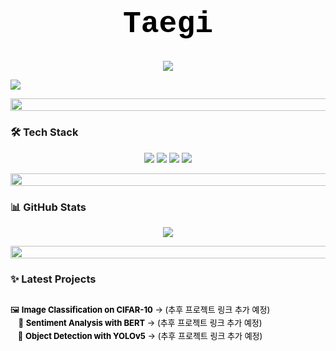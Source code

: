 <h1 align="center" style="color:black; font-family:Courier, monospace; font-size:48px;">Taegi</h1>




<p align="center">
  <img src="https://readme-typing-svg.demolab.com/?lines=Currently+enrolled+student+at+AI+Transformation+AX+Academy;Working+on+ML+projects;Looking+forward+to+Web3+development&center=true&width=800&color=000000&font=Courier&size=20">
</p>

<img src="(https://github.com/taegi-dev/taegi-dev/blob/main/7472ab04-57b7-4335-b029-01c56407f31e.png?raw=true)" />
<p align="center">
  <img src="https://github.com/taegi-dev/taegi-dev/blob/main/d8d74e44-e551-4121-bef5-8211897c1173.png?raw=true" width="800" height="20" />
</p>





### 🛠️ Tech Stack

<p align="center">
  <img src="https://img.shields.io/badge/Python-000000?style=for-the-badge&logo=python&logoColor=white" />
  <img src="https://img.shields.io/badge/TensorFlow-000000?style=for-the-badge&logo=tensorflow&logoColor=white" />
  <img src="https://img.shields.io/badge/PyTorch-000000?style=for-the-badge&logo=pytorch&logoColor=white" />
  <img src="https://img.shields.io/badge/GitHub-000000?style=for-the-badge&logo=github&logoColor=white" />
</p>



<p align="center">
  <img src="https://github.com/taegi-dev/taegi-dev/blob/main/d8d74e44-e551-4121-bef5-8211897c1173.png?raw=true" width="800" height="20" />
</p>



### 📊 GitHub Stats

<p align="center">
  <img src="https://github-readme-stats.vercel.app/api?username=taegi-dev&show_icons=true&theme=tokyonight&bg_color=00000000&title_color=000000&text_color=000000&icon_color=000000" />
</p>



<p align="center">
  <img src="https://github.com/taegi-dev/taegi-dev/blob/main/d8d74e44-e551-4121-bef5-8211897c1173.png?raw=true" width="800" height="20" />
</p>



### ✨ Latest Projects

<p align="center">
  <div align="center" style="display: inline-block; text-align: center; font-size: 13px; line-height: 1.6; color:black;">

  🖼️ <b>Image Classification on CIFAR-10</b> → (추후 프로젝트 링크 추가 예정) <br>
  📝 <b>Sentiment Analysis with BERT</b> → (추후 프로젝트 링크 추가 예정) <br>
  🧠 <b>Object Detection with YOLOv5</b> → (추후 프로젝트 링크 추가 예정)

  </div>
</p>
